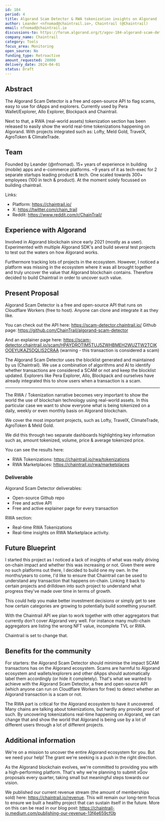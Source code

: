 ```yaml
---
id: 184
period: 4
title: Algorand Scam Detector & RWA tokenization insights on Algorand
author: Leander <nfnomad@chaintrail.io>, Chaintrail (@Chaintrail)
email: nfnomad@chaintrail.io
discussions-to: https://forum.algorand.org/t/xgov-184-algorand-scam-detector-rwa-tokenization-insights-on-algorand/11821
company_name: Chaintrail
category: Tools
focus_area: Monitoring
open_source: No
funding_type: Retroactive
amount_requested: 28000
delivery_date: 2024-04-01
status: Draft
---
```


## Abstract
The Algorand Scam Detector is a free and open-source API to flag scams, easy to use for dApps and explorers. Currently used by Pera Wallet/Explorer, Allo Explorer, Blockpack and Chaintrail.

Next to that, a RWA (real-world assets) tokenization section has been released to easily show the world real-time tokenizations happening on Algorand. With projects integrated such as: Lofty, Meld Gold, TravelX, AgroToken & ClimateTrade. 

## Team
Founded by Leander (@nfnomad). 15+ years of experience in building (mobile) apps and e-commerce platforms. ~9 years of it as tech-exec for 2 separate startups leading product & tech. One scaled towards 300+ employees (100 in tech & product). At the moment solely focussed on building chaintrail.

Links:

* Platform: https://chaintrail.io/
* X: https://twitter.com/chain_trail
* Reddit: https://www.reddit.com/r/ChainTrail/

## Experience with Algorand
Involved in Algorand blockchain since early 2021 (mostly as a user). Experimented with multiple Algorand SDK's and build several test projects to test out the waters on how Algorand works.

Furthermore tracking lots of projects in the ecosystem. However, I noticed a platform was missing in the ecosystem where it was all brought together and truly uncover the value that Algorand blockchain contains. Therefore decided to build Chaintrail in order to uncover such value.

## Present Proposal
Algorand Scam Detector is a free and open-source API that runs on Cloudflare Workers (free to host). Anyone can clone and integrate it as they like.

You can check out the API here: https://scam-detector.chaintrail.io/
Github page: https://github.com/ChainTrail/algorand-scam-detector

And an explainer page here: https://scam-detector.chaintrail.io/scam/HPAYDROTIM5TUJ5ZWHBMEH2WUZTW2TCIKOOEYUKAZ5DQLIS2CRAA (warning - this transaction is considered a scam)

The Algorand Scam Detector uses the blocklist generated and maintained by us (Chaintrail). We use a combination of algorithms and AI to identify whether transactions are considered a SCAM or not and keep the blocklist updated. Explorers like Pera Explorer, Allo, Blockpack and ourselves have already integrated this to show users when a transaction is a scam. 

---

The RWA / Tokenization narrative becomes very important to show the world the use of blockchain technology using real-world assets. In this particular case we want to show everyone what is being tokenized on a daily, weekly or even monthly basis on Algorand blockchain. 

We cover the most important projects, such as Lofty, TravelX, ClimateTrade, AgroToken & Meld Gold.

We did this through two separate dashboards highlighting key information such as, amount tokenized, volume, price & average tokenized price.

You can see the results here:

- RWA Tokenizations: https://chaintrail.io/rwa/tokenizations
- RWA Marketplaces: https://chaintrail.io/rwa/marketplaces

### Deliverable
Algorand Scam Detector deliverables:
- Open-source Github repo
- Free and active API
- Free and active explainer page for every transaction

RWA section:
- Real-time RWA Tokenizations
- Real-time insights on RWA Marketplace activity.

## Future Blueprint
I started this project as I noticed a lack of insights of what was really driving on-chain impact and whether this was increasing or not. Given there were no such platforms out there, I decided to build one my own.
In the months/years to come, I'd like to ensure that Chaintrail can be used to understand any transaction that happens on-chain. Linking it back to certain projects and drilldown into such project to understand what progress they've made over time in terms of growth. 

This could help you make better investment decisions or simply get to see how certain categories are growing to potentially build something yourself.

With the Chaintrail API we plan to work together with other aggregators that currently don't cover Algorand very well. For instance many multi-chain aggregators are listing the wrong NFT value, incomplete TVL or RWA. 

Chaintrail is set to change that.

## Benefits for the community
For starters: the Algorand Scam Detector should minimise the impact SCAM transactons has on the Algorand ecosystem. Scams are harmful to Algorand ecosystem and wallets/explorers and other dApps should automatically label them accordingly (or hide it completely). That's what we wanted to achieve with the Algorand Scam Detector, a free and open-source API (which anyone can run on Cloudflare Workers for free) to detect whether an Algorand transaction is a scam or not. 

The RWA part is critical for the Algorand ecosystem to have it uncovered. Many chains are talking about tokenizations, but hardly any provide proof of such. By uncovering tokenizations real-time happening on Algorand, we can change that and show the world that Algorand is being use by a lot of different users through a lot of different projects.

## Additional information
We're on a mission to uncover the entire Algorand ecosystem for you. But we need your help! The grant we're seeking is a push in the right direction.

As the Algorand blockchain evolves, we're committed to providing you with a high-performing platform. That's why we're planning to submit xGov proposals every quarter, taking small but meaningful steps towards our vision.

We published our current revenue stream (the amount of memberships sold) here: https://chaintrail.io/revenue. This will remain our long-term focus to ensure we built a healthy project that can sustain itself in the future. More on this can be read in our blog post: https://chaintrail-io.medium.com/publishing-our-revenue-13f4e659cf0b
